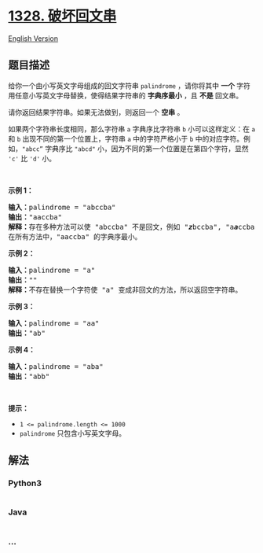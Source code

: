 # [1328. 破坏回文串](https://leetcode-cn.com/problems/break-a-palindrome)

[English Version](/solution/1300-1399/1328.Break%20a%20Palindrome/README_EN.md)

## 题目描述

<!-- 这里写题目描述 -->

<p>给你一个由小写英文字母组成的回文字符串 <code>palindrome</code> ，请你将其中 <strong>一个</strong> 字符用任意小写英文字母替换，使得结果字符串的 <strong>字典序最小</strong> ，且 <strong>不是</strong> 回文串。</p>

<p>请你返回结果字符串。如果无法做到，则返回一个 <strong>空串</strong> 。</p>

<p>如果两个字符串长度相同，那么字符串 <code>a</code> 字典序比字符串 <code>b</code> 小可以这样定义：在 <code>a</code> 和 <code>b</code> 出现不同的第一个位置上，字符串 <code>a</code> 中的字符严格小于 <code>b</code> 中的对应字符。例如，<code>"abcc”</code> 字典序比 <code>"abcd"</code> 小，因为不同的第一个位置是在第四个字符，显然 <code>'c'</code> 比 <code>'d'</code> 小。</p>
 

<p><strong>示例 1：</strong></p>

<pre>
<strong>输入：</strong>palindrome = "abccba"
<strong>输出：</strong>"aaccba"
<strong>解释：</strong>存在多种方法可以使 "abccba" 不是回文，例如 "<em><strong>z</strong></em>bccba", "a<em><strong>a</strong></em>ccba", 和 "ab<em><strong>a</strong></em>cba" 。
在所有方法中，"aaccba" 的字典序最小。</pre>

<p><strong>示例 2：</strong></p>

<pre>
<strong>输入：</strong>palindrome = "a"
<strong>输出：</strong>""
<strong>解释：</strong>不存在替换一个字符使 "a" 变成非回文的方法，所以返回空字符串。</pre>

<p><strong>示例 3：</strong></p>

<pre>
<strong>输入：</strong>palindrome = "aa"
<strong>输出：</strong>"ab"</pre>

<p><strong>示例 4：</strong></p>

<pre>
<strong>输入：</strong>palindrome = "aba"
<strong>输出：</strong>"abb"
</pre>

<p> </p>

<p><strong>提示：</strong></p>

<ul>
	<li><code>1 <= palindrome.length <= 1000</code></li>
	<li><code>palindrome</code> 只包含小写英文字母。</li>
</ul>


## 解法

<!-- 这里可写通用的实现逻辑 -->

<!-- tabs:start -->

### **Python3**

<!-- 这里可写当前语言的特殊实现逻辑 -->

```python

```

### **Java**

<!-- 这里可写当前语言的特殊实现逻辑 -->

```java

```

### **...**

```

```

<!-- tabs:end -->
